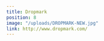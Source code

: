 ```yaml
---
title: Dropmark
position: 8
image: "/uploads/DROPMARK-NEW.jpg"
link: http://www.dropmark.com/
---
```


